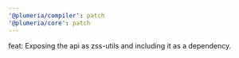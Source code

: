 ```yaml
---
'@plumeria/compiler': patch
'@plumeria/core': patch
---
```


feat: Exposing the api as zss-utils and including it as a dependency.
